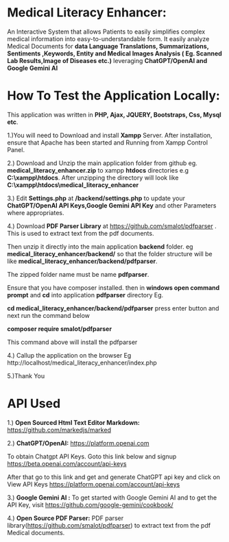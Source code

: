 # Medical Literacy Enhancer:

An Interactive System that allows Patients to easily simplifies complex medical information into easy-to-understandable form.
It easily analyze Medical Documents for **data Language Translations, Summarizations, Sentiments ,Keywords, Entity and Medical Images Analysis
( Eg. Scanned Lab Results,Image of Diseases etc.)** leveraging **ChatGPT/OpenAI and Google Gemini AI**



# How To Test the Application Locally:

This application was written in **PHP, Ajax, JQUERY, Bootstraps, Css, Mysql etc**.



1.)You will need to Download and  install **Xampp** Server. After installation, ensure that Apache has been started and Running from 
Xampp Control Panel.

2.) Download and Unzip the main application folder from github eg. **medical_literacy_enhancer.zip** to xampp **htdocs** directories e.g  **C:\xampp\htdocs**.  After unzipping the 
directory will look like  **C:\xampp\htdocs\medical_literacy_enhancer**

3.) Edit **Settings.php** at **/backend/settings.php** to update your **ChatGPT/OpenAI API Keys,Google Gemini API Key** and other Parameters where appropriates.


4.) Download **PDF Parser Library** at https://github.com/smalot/pdfparser   . This is used to extract text from the pdf documents.


Then unzip it directly into the main application **backend** folder. 
eg **medical_literacy_enhancer/backend/** so  that the folder structure will be like **medical_literacy_enhancer/backend/pdfparser**.

The zipped folder name must be name **pdfparser**.
 
Ensure that you have composer installed. then in **windows open command prompt** and **cd** into application **pdfparser** directory Eg.

**cd medical_literacy_enhancer/backend/pdfparser**  press enter  button and next run the command below


**composer require smalot/pdfparser**



This command above will install the pdfparser


4.) Callup the application on the browser Eg http://localhost/medical_literacy_enhancer/index.php

5.)Thank You





# API Used

1.) **Open Sourced Html Text Editor Markdown:** https://github.com/markedjs/marked

2.) **ChatGPT/OpenAI:** https://platform.openai.com

To obtain Chatgpt API Keys. Goto this link below and signup https://beta.openai.com/account/api-keys

After that go to this link and get and generate ChatGPT api key and click on View API Keys https://platform.openai.com/account/api-keys

3.) **Google Gemini AI :**
To get started with Google Gemini AI and to get the API Key, visit https://github.com/google-gemini/cookbook/

4.) **Open Source PDF Parser:** PDF parser library(https://github.com/smalot/pdfparser) to extract text from the pdf Medical documents.
